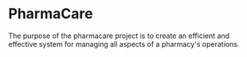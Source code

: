 # PharmaCare
The purpose of the pharmacare project is to create an efficient and effective system for managing all aspects of a pharmacy's operations. 
